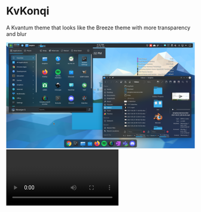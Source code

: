 # KvKonqi
A Kvantum theme that looks like the Breeze theme with more transparency and blur



![1](https://raw.githubusercontent.com/Niru2169/KvKonqi/main/Screenshots/1.png)
![2](https://raw.githubusercontent.com/Niru2169/KvKonqi/main/Screenshots/1.webm)
